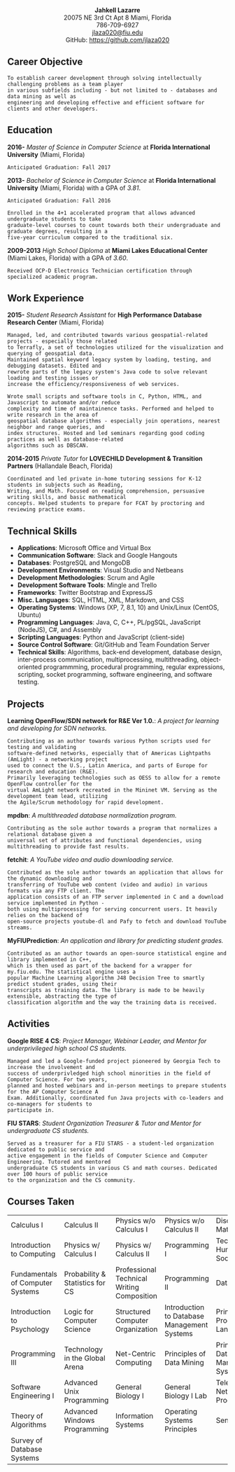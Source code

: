 <p align="center">
    <strong>Jahkell Lazarre</strong><br />
    20075 NE 3rd Ct Apt 8 Miami, Florida<br/>
    786-709-6927<br />  
    <a href="mailto:jlaza020@fiu.edu">jlaza020@fiu.edu</a><br /> 
    GitHub: <a href="https://github.com/jlaza020">https://github.com/jlaza020</a><br />
</p>

Career Objective
----------------

    To establish career development through solving intellectually challenging problems as a team player
    in various subfields including - but not limited to - databases and data mining as well as 
    engineering and developing effective and efficient software for clients and other developers. 

Education
---------

**2016-**
*Master of Science in Computer Science* at **Florida International University** (Miami, Florida)

`Anticipated Graduation: Fall 2017`

**2013-**
*Bachelor of Science in Computer Science* at **Florida International University** (Miami, Florida) with a 
GPA of *3.81*.
 
`Anticipated Graduation: Fall 2016`
 
    Enrolled in the 4+1 accelerated program that allows advanced undergraduate students to take 
    graduate-level courses to count towards both their undergraduate and graduate degrees, resulting in a 
    five-year curriculum compared to the traditional six.

**2009-2013**
*High School Diploma* at **Miami Lakes Educational Center** (Miami Lakes, Florida) with a GPA of *3.60*.

    Received OCP-D Electronics Technician certification through specialized academic program.

Work Experience
---------------
**2015-**
*Student Research Assistant* for **High Performance Database Research Center** (Miami, Florida)  

    Managed, led, and contributed towards various geospatial-related projects - especially those related
	to Terrafly, a set of technologies utilized for the visualization and querying of geospatial data. 
	Maintained spatial keyword legacy system by loading, testing, and debugging datasets. Edited and
	rewrote parts of the legacy system's Java code to solve relevant loading and testing issues or 
	increase the efficiency/responsiveness of web services. 
    
    Wrote small scripts and software tools in C, Python, HTML, and Javascript to automate and/or reduce 
    complexity and time of maintainence tasks. Performed and helped to write research in the area of 
    geospatial database algorithms - especially join operations, nearest neighbor and range queries, and 
	index structures. Hosted and led seminars regarding good coding practices as well as database-related
	algorithms such as DBSCAN.

**2014-2015**
*Private Tutor* for **LOVECHILD Development & Transition Partners** (Hallandale Beach, Florida)

    Coordinated and led private in-home tutoring sessions for K-12 students in subjects such as Reading, 
    Writing, and Math. Focused on reading comprehension, persuasive writing skills, and basic mathematical
    concepts. Helped students to prepare for FCAT by proctoring and reviewing practice exams.

Technical Skills
----------------
+ **Applications**: Microsoft Office and Virtual Box
+ **Communication Software**: Slack and Google Hangouts
+ **Databases**: PostgreSQL and MongoDB  
+ **Development Environments**: Visual Studio and Netbeans
+ **Development Methodologies**: Scrum and Agile
+ **Development Software Tools**: Mingle and Trello
+ **Frameworks**: Twitter Bootstrap and ExpressJS
+ **Misc. Languages**: SQL, HTML, XML, Markdown, and CSS
+ **Operating Systems**: Windows (XP, 7, 8.1, 10) and Unix/Linux (CentOS, Ubuntu)  
+ **Programming Languages**: Java, C, C++, PL/pgSQL, JavaScript (NodeJS), C#, and Assembly
+ **Scripting Languages**: Python and JavaScript (client-side)
+ **Source Control Software**: Git/GitHub and Team Foundation Server
+ **Technical Skills**: Algorithms, back-end development, database design, inter-process communication,
multiprocessing, multithreading, object-oriented programmming, procedural programming, regular expressions,
scripting, socket programming, software engineering, and software testing.

Projects
--------
**Learning OpenFlow/SDN network for R&E Ver 1.0.**: *A project for learning and developing for SDN networks.*

    Contributing as an author towards various Python scripts used for testing and validating 
	software-defined networks, especially that of Americas Lightpaths (AmLight) - a networking project 
	used to connect the U.S., Latin America, and parts of Europe for research and education (R&E).
	Primarily leveraging technologies such as OESS to allow for a remote OpenFlow controller for the
	virtual AmLight network recreated in the Mininet VM. Serving as the development team lead, utilizing
	the Agile/Scrum methodology for rapid development. 

**mpdbn**: *A multithreaded database normalization program.*  

    Contributing as the sole author towards a program that normalizes a relational database given a
	universal set of attributes and functional dependencies, using multithreading to provide fast results.

**fetchit**: *A YouTube video and audio downloading service.*  

    Contributed as the sole author towards an application that allows for the dynamic downloading and 
    transferring of YouTube web content (video and audio) in various formats via any FTP client. The
	application consists of an FTP server implemented in C and a download service implemented in Python -
	both using multiprocessing for serving concurrent users. It heavily relies on the backend of 
	open-source projects youtube-dl and Pafy to fetch and download YouTube streams.
  
**MyFIUPrediction**: *An application and library for predicting student grades.*  

    Contributed as an author towards an open-source statistical engine and library implemented in C++,
	which is then used as part of the backend for a wrapper for my.fiu.edu. The statistical engine uses a
	popular Machine Learning algorithm J48 Decision Tree to smartly predict student grades, using their
	transcripts as training data. The library is made to be heavily extensible, abstracting the type of
	classification algorithm and the way the training data is received.

Activities
----------
**Google RISE 4 CS**: *Project Manager, Webinar Leader, and Mentor for underprivileged high school CS
students.*  

    Managed and led a Google-funded project pioneered by Georgia Tech to increase the involvement and
	success of underprivledged high school minorities in the field of Computer Science. For two years,
	planned and hosted webinars and in-person meetings to prepare students for the AP Computer Science A
	Exam. Additionally, coordinated fun Java projects with co-leaders and co-managers for students to 
	participate in.
  
**FIU STARS**: *Student Organization Treasurer & Tutor and Mentor for undergraduate CS students.*  

    Served as a treasurer for a FIU STARS - a student-led organization dedicated to public service and
	active engagement in the fields of Computer Science and Computer Engineering. Tutored and mentored
	undergraduate CS students in various CS and math courses. Dedicated over 100 hours of public service
	to the organization and the CS community.

<!--<br/>
<br/>
<br/>
<br/>
<br/>
<br/>
<br/>
<br/>
<br/>
<br/>
-->

Courses Taken
-------------
<table>
  <tr>
    <td>Calculus I</td>
    <td>Calculus II</td>
    <td>Physics w/o Calculus I</td>
    <td>Physics w/o Calculus II</td>
    <td>Discrete Mathematics</td>
  </tr>
  <tr>
    <td>Introduction to Computing</td>
    <td>Physics w/ Calculus I</td>
    <td>Physics w/ Calculus II</td>
    <td>Programming I</td>
    <td>Technology, Humans, and Society</td>
  </tr>
  <tr>
    <td>Fundamentals of Computer Systems</td>
    <td>Probability & Statistics for CS</td>
    <td>Professional Technical Writing Composition</td>
    <td>Programming II</td>
    <td>Data Structures</td>
  </tr>
  <tr>
    <td>Introduction to Psychology</td>
    <td>Logic for Computer Science</td>
    <td>Structured Computer Organization</td>
    <td>Introduction to Database Management Systems</td>
    <td>Principles of Programming Languages</td>
  </tr>
  <tr>
    <td>Programming III</td>
    <td>Technology in the Global Arena</td>
    <td>Net-Centric Computing</td>
    <td>Principles of Data Mining</td>
    <td>Principles of Database Management Systems</td>
  </tr>
  <tr>
    <td>Software Engineering I</td>
    <td>Advanced Unix Programming</td>
    <td>General Biology I</td>
    <td>General Biology I Lab</td>
    <td>Telecommunications Network Programming</td>
  </tr>
  <tr>
    <td>Theory of Algorithms</td>
    <td>Advanced Windows Programming</td>
    <td>Information Systems</td>
    <td>Operating Systems Principles</td>
    <td>Senior Project</td>
  </tr>
  <tr>
    <td>Survey of Database Systems</td>
  </tr>
</table>
